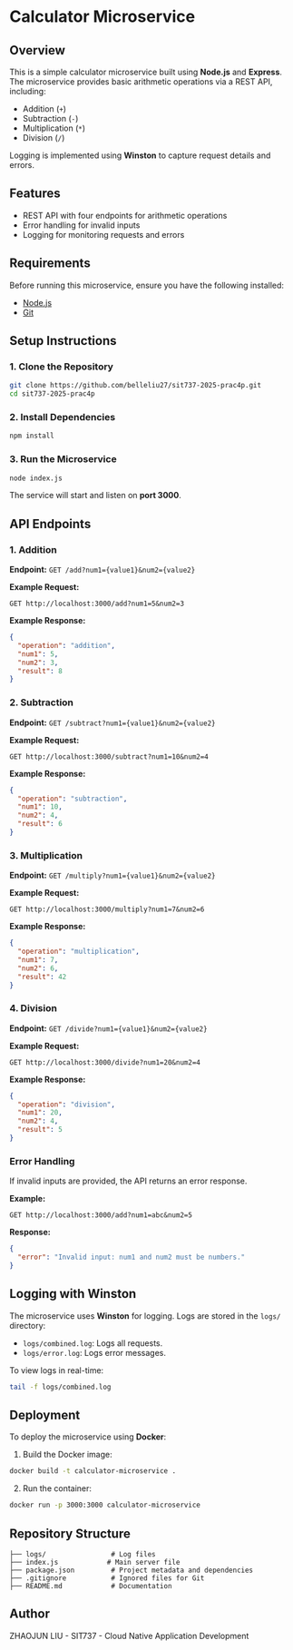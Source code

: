# Calculator Microservice

## Overview
This is a simple calculator microservice built using **Node.js** and **Express**. The microservice provides basic arithmetic operations via a REST API, including:

- Addition (`+`)
- Subtraction (`-`)
- Multiplication (`*`)
- Division (`/`)

Logging is implemented using **Winston** to capture request details and errors.

## Features
- REST API with four endpoints for arithmetic operations
- Error handling for invalid inputs
- Logging for monitoring requests and errors

## Requirements
Before running this microservice, ensure you have the following installed:

- [Node.js](https://nodejs.org/en/download/)
- [Git](https://git-scm.com/)

## Setup Instructions
### 1. Clone the Repository
```bash
git clone https://github.com/belleliu27/sit737-2025-prac4p.git
cd sit737-2025-prac4p
```

### 2. Install Dependencies
```bash
npm install
```

### 3. Run the Microservice
```bash
node index.js
```

The service will start and listen on **port 3000**.

## API Endpoints
### 1. Addition
**Endpoint:** `GET /add?num1={value1}&num2={value2}`

**Example Request:**
```
GET http://localhost:3000/add?num1=5&num2=3
```

**Example Response:**
```json
{
  "operation": "addition",
  "num1": 5,
  "num2": 3,
  "result": 8
}
```

### 2. Subtraction
**Endpoint:** `GET /subtract?num1={value1}&num2={value2}`

**Example Request:**
```
GET http://localhost:3000/subtract?num1=10&num2=4
```

**Example Response:**
```json
{
  "operation": "subtraction",
  "num1": 10,
  "num2": 4,
  "result": 6
}
```

### 3. Multiplication
**Endpoint:** `GET /multiply?num1={value1}&num2={value2}`

**Example Request:**
```
GET http://localhost:3000/multiply?num1=7&num2=6
```

**Example Response:**
```json
{
  "operation": "multiplication",
  "num1": 7,
  "num2": 6,
  "result": 42
}
```

### 4. Division
**Endpoint:** `GET /divide?num1={value1}&num2={value2}`

**Example Request:**
```
GET http://localhost:3000/divide?num1=20&num2=4
```

**Example Response:**
```json
{
  "operation": "division",
  "num1": 20,
  "num2": 4,
  "result": 5
}
```

### Error Handling
If invalid inputs are provided, the API returns an error response. 

**Example:**
```
GET http://localhost:3000/add?num1=abc&num2=5
```

**Response:**
```json
{
  "error": "Invalid input: num1 and num2 must be numbers."
}
```

## Logging with Winston
The microservice uses **Winston** for logging. Logs are stored in the `logs/` directory:

- `logs/combined.log`: Logs all requests.
- `logs/error.log`: Logs error messages.

To view logs in real-time:
```bash
tail -f logs/combined.log
```

## Deployment
To deploy the microservice using **Docker**:

1. Build the Docker image:
```bash
docker build -t calculator-microservice .
```

2. Run the container:
```bash
docker run -p 3000:3000 calculator-microservice
```

## Repository Structure
```
├── logs/                # Log files
├── index.js            # Main server file
├── package.json         # Project metadata and dependencies
├── .gitignore           # Ignored files for Git
├── README.md            # Documentation
```

## Author
ZHAOJUN LIU - SIT737 - Cloud Native Application Development
